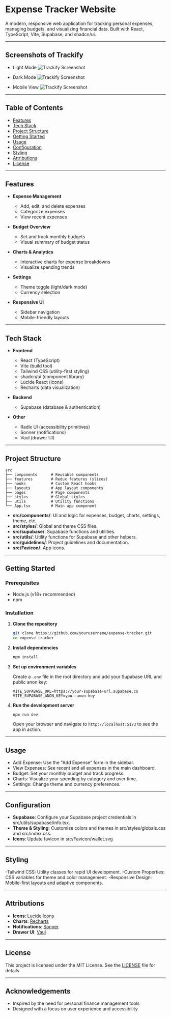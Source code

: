 # Expense Tracker Website

A modern, responsive web application for tracking personal expenses, managing budgets, and visualizing financial data. Built with React, TypeScript, Vite, Supabase, and shadcn/ui.

---
## Screenshots of Trackify

- Light Mode
  ![Trackify Screenshot](https://github.com/SahilKundu19/Trackify/blob/d2c2d5cfac2ddd6e8bfc8ed22c2e35df6ceee588/Trackify-Light-Mode.png)
  
- Dark Mode
  ![Trackify Screenshot](https://github.com/SahilKundu19/Trackify/blob/d2c2d5cfac2ddd6e8bfc8ed22c2e35df6ceee588/Trackify-dark-mode.png)
  
- Mobile View
  ![Trackify Screenshot](https://github.com/SahilKundu19/Trackify/blob/d2c2d5cfac2ddd6e8bfc8ed22c2e35df6ceee588/Trackify-Mobile-view.png)

---

## Table of Contents

- [Features](#features)
- [Tech Stack](#tech-stack)
- [Project Structure](#project-structure)
- [Getting Started](#getting-started)
- [Usage](#usage)
- [Configuration](#configuration)
- [Styling](#styling)
- [Attributions](#attributions)
- [License](#license)

---

## Features

- **Expense Management**
  - Add, edit, and delete expenses
  - Categorize expenses
  - View recent expenses

- **Budget Overview**
  - Set and track monthly budgets
  - Visual summary of budget status

- **Charts & Analytics**
  - Interactive charts for expense breakdowns
  - Visualize spending trends

- **Settings**
  - Theme toggle (light/dark mode)
  - Currency selection

- **Responsive UI**
  - Sidebar navigation
  - Mobile-friendly layouts

---

## Tech Stack

- **Frontend**
  - React (TypeScript)
  - Vite (build tool)
  - Tailwind CSS (utility-first styling)
  - shadcn/ui (component library)
  - Lucide React (icons)
  - Recharts (data visualization)

- **Backend**
  - Supabase (database & authentication)

- **Other**
  - Radix UI (accessibility primitives)
  - Sonner (notifications)
  - Vaul (drawer UI)

---

## Project Structure

```
src
├── components      # Reusable components
├── features        # Redux features (slices)
├── hooks           # Custom React hooks
├── layouts         # App layout components
├── pages           # Page components
├── styles          # Global styles
├── utils           # Utility functions
└── App.tsx         # Main app component
```


- **src/components/**: UI and logic for expenses, budget, charts, settings, theme, etc.
- **src/styles/**: Global and theme CSS files.
- **src/supabase/**: Supabase functions and utilities.
- **src/utils/**: Utility functions for Supabase and other helpers.
- **src/guidelines/**: Project guidelines and documentation.
- **src/Favicon/**: App icons.

---

## Getting Started

### Prerequisites

- Node.js (v18+ recommended)
- npm

### Installation

1. **Clone the repository**

   ```sh
   git clone https://github.com/yourusername/expense-tracker.git
   cd expense-tracker
   ```

2. **Install dependencies**

   ```bash
   npm install
   ```

3. **Set up environment variables**

   Create a `.env` file in the root directory and add your Supabase URL and public anon key:

   ```env
   VITE_SUPABASE_URL=https://your-supabase-url.supabase.co
   VITE_SUPABASE_ANON_KEY=your-anon-key
   ```

4. **Run the development server**

   ```bash
   npm run dev
   ```

   Open your browser and navigate to `http://localhost:5173` to see the app in action.

---

## Usage

- Add Expense: Use the "Add Expense" form in  the sidebar.
- View Expenses: See recent and all expenses in the main dashboard.
- Budget: Set your monthly budget and track progress.
- Charts: Visualize your spending by category and over time.
- Settings: Change theme and currency preferences.

---

## Configuration

- **Supabase**: Configure your Supabase project credentials in src/utils/supabase/info.tsx.
- **Theme & Styling**: Customize colors and themes in src/styles/globals.css and src/index.css.
- **Icons**: Update favicon in src/Favicon/wallet.svg

---

## Styling

-Tailwind CSS: Utility classes for rapid UI development.
-Custom Properties: CSS variables for theme and color management.
-Responsive Design: Mobile-first layouts and adaptive components.

---

## Attributions

- **Icons**: [Lucide Icons](https://lucide.dev/)
- **Charts**: [Recharts](https://recharts.org/en-US/)
- **Notifications**: [Sonner](https://sonner.dev/)
- **Drawer UI**: [Vaul](https://www.radix-ui.com/docs/primitives/components/drawer)

---

## License

This project is licensed under the MIT License. See the [LICENSE](LICENSE) file for details.

---

## Acknowledgements

- Inspired by the need for personal finance management tools
- Designed with a focus on user experience and accessibility
